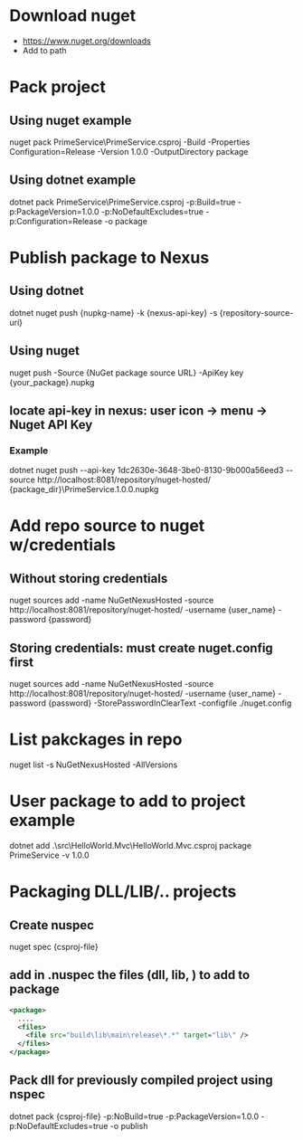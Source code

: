 # Download nuget
- https://www.nuget.org/downloads
- Add to path

# Pack project
## Using nuget example
nuget pack PrimeService\PrimeService.csproj -Build -Properties Configuration=Release -Version 1.0.0 -OutputDirectory package
## Using dotnet example
dotnet pack PrimeService\PrimeService.csproj -p:Build=true -p:PackageVersion=1.0.0 -p:NoDefaultExcludes=true -p:Configuration=Release -o package


# Publish package to Nexus
## Using dotnet
dotnet nuget push {nupkg-name} -k {nexus-api-key} -s {repository-source-uri}
## Using nuget
nuget push -Source {NuGet package source URL} -ApiKey key {your_package}.nupkg
## locate api-key in nexus: user icon -> menu -> Nuget API Key
### Example
dotnet nuget push --api-key 1dc2630e-3648-3be0-8130-9b000a56eed3 --source http://localhost:8081/repository/nuget-hosted/ {package_dir}\PrimeService.1.0.0.nupkg

# Add repo source to nuget w/credentials
## Without storing credentials
nuget sources add -name NuGetNexusHosted -source http://localhost:8081/repository/nuget-hosted/ -username {user_name} -password {password} 
## Storing credentials: must create nuget.config first
nuget sources add -name NuGetNexusHosted -source http://localhost:8081/repository/nuget-hosted/ -username {user_name} -password {password}  -StorePasswordInClearText -configfile ./nuget.config

# List pakckages in repo
nuget list -s NuGetNexusHosted -AllVersions

# User package to add to project example
dotnet add .\src\HelloWorld.Mvc\HelloWorld.Mvc.csproj package PrimeService -v 1.0.0

# Packaging DLL/LIB/.. projects
## Create nuspec
nuget spec {csproj-file}

## add in .nuspec the files (dll, lib, ) to add to package
```xml
<package>
  ....
  <files>
    <file src="build\lib\main\release\*.*" target="lib\" />
  </files>
</package> 
```
## Pack dll for previously compiled project using nspec
dotnet pack {csproj-file} -p:NoBuild=true -p:PackageVersion=1.0.0 -p:NoDefaultExcludes=true -o publish
